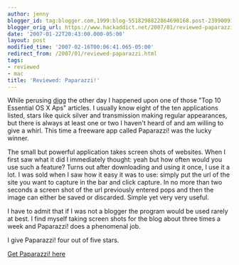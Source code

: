 ```yaml
---
author: jenny
blogger_id: tag:blogger.com,1999:blog-5518298822864690168.post-2399009116847589791
blogger_orig_url: https://www.hackaddict.net/2007/01/reviewed-paparazzi.html
date: '2007-01-22T20:43:00.000-05:00'
layout: post
modified_time: '2007-02-16T00:06:41.065-05:00'
redirect_from: /2007/01/reviewed-paparazzi.html
tags:
- reviewed
- mac
title: 'Reviewed: Paparazzi!'
---
```


While perusing <a href="http://www.digg.com">digg</a> the other day I happened upon one of those "Top 10 Essential OS X Aps" articles.  I usually know eight of the ten applications listed, stars like quick silver and transmission making regular appearances, but there is always at least one or two I haven't heard of and am willing to give a whirl.  This time a freeware app called Paparazzi! was the lucky winner.  



The small but powerful application takes screen shots of websites.  When I first saw what it did I immediately thought: yeah but how often would you use such a feature?  Turns out after downloading and using it once, I use it a lot.  I was sold when I saw how it easy it was to use: simply put the url of the site you want to capture in the bar and click capture.  In no more than two seconds a screen shot of the url previously entered pops and then the image can either be saved or discarded.  Simple yet very very useful.  



I have to admit that if I was not a blogger the program would be used rarely at best.  I find myself taking screen shots for the blog about three times a week and Paparazzi! does a phenomenal job.



I give Paparazzi! four out of five stars.



<a href="http://www.derailer.org/paparazzi/">Get Paparazzi! here</a>